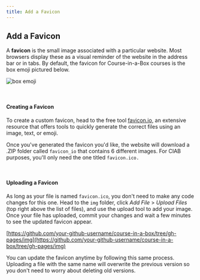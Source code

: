 ```yaml
---
title: Add a Favicon
---
```


## Add a Favicon

A **favicon** is the small image associated with a particular website. Most browsers display these as a visual reminder of the website in the address bar or in tabs. By default, the favicon for Course-in-a-Box courses is the box emoji pictured below. 

![box emoji]({{site.baseurl}}/img/favicon.ico)

<br>

#### Creating a Favicon

To create a custom favicon, head to the free tool [favicon.io](https://favicon.io/), an extensive resource that offers tools to quickly generate the correct files using an image, text, or emoji.

Once you've generated the favicon you'd like, the website will download a .ZIP folder called `favicon_io` that contains 6 different images. For CIAB purposes, you'll only need the one titled `favicon.ico.`

<br>

#### Uploading a Favicon

As long as your file is named `favicon.ico`, you don't need to make any code changes for this one. Head to the `img` folder,  click *Add File* > *Upload Files* (top right above the list of files), and use the upload tool to add your image. Once your file has uploaded, commit your changes and wait a few minutes to see the updated favicon appear.

[https://github.com/your-github-username/course-in-a-box/tree/gh-pages/img](https://github.com/your-github-username/course-in-a-box/tree/gh-pages/img)

You can update the favicon anytime by following this same process. Uploading a file with the same name will overwrite the previous version so you don't need to worry about deleting old versions.
